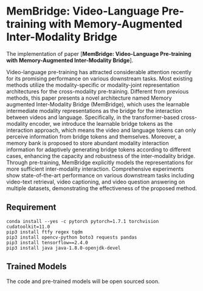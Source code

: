 # MemBridge: Video-Language Pre-training with Memory-Augmented Inter-Modality Bridge

The implementation of paper [**MemBridge: Video-Language Pre-training with Memory-Augmented Inter-Modality Bridge**].

Video-language pre-training has attracted considerable attention recently for its promising performance on various downstream tasks. Most existing methods utilize the
modality-specific or modality-joint representation architectures for the cross-modality pre-training. Different from previous methods, this paper presents a novel architecture named Memory augmented Inter-Modality Bridge (MemBridge), which uses the learnable intermediate modality representations as the bridge for the interaction between videos and language. Specifically, in the transformer-based cross-modality encoder, we introduce the learnable bridge tokens as the interaction approach, which means the video and language tokens can only perceive information from bridge tokens and themselves. Moreover, a memory bank is proposed to store abundant modality interaction information for adaptively generating bridge tokens according to different cases, enhancing the capacity and robustness of the inter-modality bridge. Through pre-training, MemBridge explicitly models the representations for more sufficient inter-modality interaction. Comprehensive experiments show state-of-the-art performance on various downstream tasks including video-text retrieval, video captioning, and video question answering on multiple datasets, demonstrating the effectiveness of the proposed method.


## Requirement
```
conda install --yes -c pytorch pytorch=1.7.1 torchvision cudatoolkit=11.0
pip3 install ftfy regex tqdm
pip3 install opencv-python boto3 requests pandas
pip3 install tensorflow==2.4.0
pip3 install java java-1.8.0-openjdk-devel
```

## Trained Models

The code and pre-trained models will be open sourced soon.
